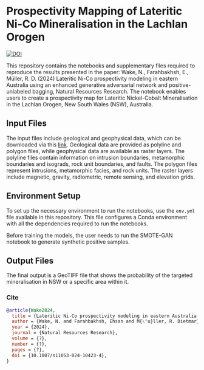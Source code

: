 # Prospectivity Mapping of Lateritic Ni-Co Mineralisation in the Lachlan Orogen

[![DOI](https://zenodo.org/badge/590281373.svg)](https://doi.org/10.5281/zenodo.10681931)

This repository contains the notebooks and supplementary files required to reproduce the results presented in the paper: Wake, N., Farahbakhsh, E., Müller, R. D. (2024) Lateritic Ni-Co prospectivity modeling in eastern Australia using an enhanced generative adversarial network and positive-unlabeled bagging, Natural Resources Research. The notebook enables users to create a prospectivity map for Lateritic Nickel-Cobalt Mineralisation in the Lachlan Orogen, New South Wales (NSW), Australia.

## Input Files

The input files include geological and geophysical data, which can be downloaded via this [link](https://doi.org/10.5281/zenodo.10681931). Geological data are provided as polyline and polygon files, while geophysical data are available as raster layers. The polyline files contain information on intrusion boundaries, metamorphic boundaries and isograds, rock unit boundaries, and faults. The polygon files represent intrusions, metamorphic facies, and rock units. The raster layers include magnetic, gravity, radiometric, remote sensing, and elevation grids.

## Environment Setup

To set up the necessary environment to run the notebooks, use the `env.yml` file available in this repository. This file configures a Conda environment with all the dependencies required to run the notebooks.

Before training the models, the user needs to run the SMOTE-GAN notebook to generate synthetic positive samples.

## Output Files

The final output is a GeoTIFF file that shows the probability of the targeted mineralisation in NSW or a specific area within it.

### Cite

```bib
@article{Wake2024,
  title = {Lateritic Ni-Co prospectivity modeling in eastern Australia using an enhanced generative adversarial network and positive-unlabeled bagging},
  author = {Wake, N. and Farahbakhsh, Ehsan and M{\"u}ller, R. Dietmar},
  year = {2024},
  journal = {Natural Resources Research},
  volume = {?},
  number = {?},
  pages = {?},
  doi = {10.1007/s11053-024-10423-4},
}
```

